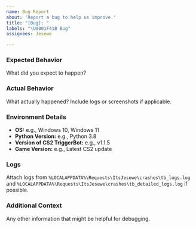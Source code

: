 ```yaml
---
name: Bug Report
about: 'Report a bug to help us improve.'
title: "[Bug]: "
labels: "\U0001F41B Bug"
assignees: Jesewe

---
```


### Expected Behavior
What did you expect to happen?

### Actual Behavior
What actually happened? Include logs or screenshots if applicable.

### Environment Details
- **OS:** e.g., Windows 10, Windows 11 
- **Python Version:** e.g., Python 3.8 
- **Version of CS2 TriggerBot:** e.g., v1.1.5
- **Game Version:** e.g., Latest CS2 update

### Logs
Attach logs from `%LOCALAPPDATA%\Requests\ItsJesewe\crashes\tb_logs.log` and `%LOCALAPPDATA%\Requests\ItsJesewe\crashes\tb_detailed_logs.log` if possible.

### Additional Context
Any other information that might be helpful for debugging.